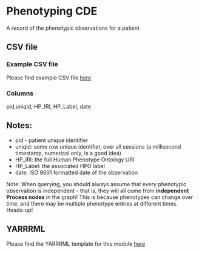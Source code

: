 # Phenotyping CDE

A record of the phenotypic observations for a patient

## CSV file 

### Example CSV file
Please find example CSV file [here](../csv/phenotyping.csv)

### Columns

pid,uniqid, HP_IRI, HP_Label, date


## Notes:
  * pid - patient unique identifier
  * uniqid:  some row unique identifier, over all sessions (a millisecond timestamp, numerical only, is a good idea)
  * HP_IRI: the full Human Phenotype Ontology URI
  * HP_Label:  the associated HPO label
  * date:  ISO 8601 formatted date of the observation
  
Note: When querying, you should always assume that every phenotypic observation is independent - that is, 
they will all come from **independent Process nodes** in the graph! This is because phenotypes can change over time, and there may be
multiple phenotype entries at different times.  Heads-up!

## YARRRML

Please find the YARRRML template for this module [here](../templates/phenotyping_yarrrml_template.yaml)
